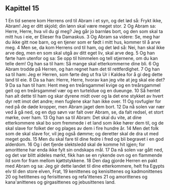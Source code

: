## Kapittel 15

1 En tid senere kom Herrens ord til Abram i et syn, og det lød så: Frykt ikke, Abram! Jeg er ditt skjold; din lønn skal være meget stor.
2 Og Abram sa: Herre, Herre, hva vil du gi meg? Jeg går jo barnløs bort, og den som skal ta mitt hus i eie, er Elieser fra Damaskus.
3 Og Abram sa videre: Se, meg har du ikke gitt noe barn, og en tjener som er født i mitt hus, kommer til å arve meg.
4 Men se, da kom Herrens ord til ham, og det lød så: Nei, han skal ikke arve deg, men en som skal utgå av ditt eget liv, skal arve deg.
5 Og han førte ham utenfor og sa: Se opp til himmelen og tell stjernene, om du kan telle dem! Og han sa til ham: Så mange skal etterkommerne dine bli.
6 Og Abram trodde på Herren, og han regnet ham det til rettferdighet.
7 Og han sa til ham: Jeg er Herren, som førte deg ut fra Ur i Kaldea for å gi deg dette land til eie.
8 Da sa han: Herre, Herre, hvorav kan jeg vite at jeg skal eie det?
9 Da sa han til ham: Hent meg en treårsgammel kvige og en treårsgammel geit og en treårsgammel vær og en turteldue og en dueunge.
10 Så hentet han alt dette til ham og skar dyrene midt over og la det ene stykket av hvert dyr rett imot det andre; men fuglene skar han ikke over.
11 Og rovfugler for ned på de døde kropper, men Abram jaget dem bort.
12 Da nå solen var nær ved å gå ned, og en dyp søvn var falt over Abram, se, da falt redsel, et stort mørke, over ham.
13 Og han sa til Abram: Det skal du vite, at dine etterkommere skal bo som fremmede i et land som ikke hører dem til, og de skal slave for folket der og plages av dem i fire hundre år.
14 Men det folk som de skal slave for, vil jeg også dømme; og deretter skal de dra ut med meget gods.
15 Men du skal fare til dine fedre i fred og bli begravet i en god alderdom.
16 Og i det fjerde slektsledd skal de komme hit igjen; for amorittene har enda ikke fylt sin ondskaps mål.
17 Da nå solen var gått ned, og det var blitt aldeles mørkt, fikk han se en rykende ovn og en flammende ild som for fram mellom kjøttstykkene.
18 Den dag gjorde Herren en pakt med Abram og sa: Jeg gir dette landet til dine etterkommere, helt fra Egypts elv til den store elven, Frat,
19 kenittenes og kenisittenes og kadmonittenes
20 og hetittenes og ferisittenes og refa'ittenes
21 og amorittenes og kana'anittenes og girgasittenes og jebusittenes land.
